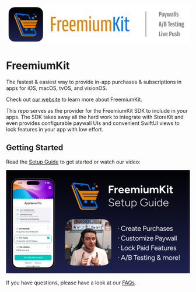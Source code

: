 ![FreemiumKit Logo](https://github.com/FlineDev/FreemiumKit/blob/main/Logo.png?raw=true)

# FreemiumKit

The fastest & easiest way to provide in-app purchases & subscriptions in apps for iOS, macOS, tvOS, and visionOS.

Check out [our website](https://freemiumkit.app) to learn more about FreemiumKit.

This repo serves as the provider for the FreemiumKit SDK to include in your apps. The SDK takes away all the hard work to integrate with StoreKit and even provides configurable paywall UIs and convenient SwiftUI views to lock features in your app with low effort. 


## Getting Started

Read the [Setup Guide](https://freemiumkit.app/documentation/freemiumkit/setupguide) to get started or watch our video:

[![Detailed Setup Guide](https://github.com/FlineDev/FreemiumKit/blob/main/VideoThumbnail.jpeg?raw=true)](https://www.youtube.com/watch?v=6JxwA3WieHs)


If you have questions, please have a look at our [FAQs](https://freemiumkit.app/documentation/freemiumkit/faqs).
